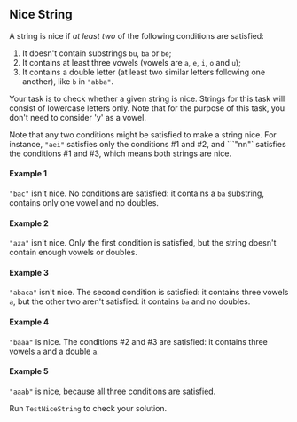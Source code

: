 ## Nice String

A string is nice if *at least two* of the following conditions are satisfied:

1. It doesn't contain substrings `bu`, `ba` or `be`;
2. It contains at least three vowels (vowels are `a`, `e`, `i`, `o` and `u`);
3. It contains a double letter (at least two similar letters following one
another), like `b` in `"abba"`.

Your task is to check whether a given string is nice. 
Strings for this task will consist of lowercase letters only.
Note that for the purpose of this task, you don't need to consider 'y' as a vowel.

Note that any two conditions might be satisfied to make a string nice.
For instance, `"aei"` satisfies only the conditions #1 and #2, and
```"nn"` satisfies the conditions #1 and #3, which means both strings are nice.

#### Example 1

`"bac"` isn't nice. No conditions are satisfied: it contains a `ba` substring,
contains only one vowel and no doubles.

#### Example 2

`"aza"` isn't nice. Only the first condition is satisfied, but the string
doesn't contain enough vowels or doubles.

#### Example 3

`"abaca"` isn't nice. The second condition is satisfied: it contains three
vowels `a`, but the other two aren't satisfied: it contains `ba` and no
doubles.

#### Example 4

`"baaa"` is nice. The conditions #2 and #3 are satisfied: it contains
three vowels `a` and a double `a`. 

#### Example 5

`"aaab"` is nice, because all three conditions are satisfied.

Run `TestNiceString` to check your solution.